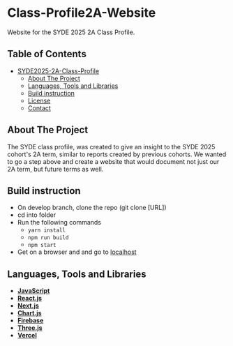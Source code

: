 # Class-Profile2A-Website
Website for the SYDE 2025 2A Class Profile.

## Table of Contents
- [SYDE2025-2A-Class-Profile](#syde2025-1a-class-profile-)
  * [About The Project](#about-the-project)
  * [Languages, Tools and Libraries](#languages-tools-and-libraries)
  * [Build instruction](#build-instruction)
  * [License](#license)
  * [Contact](#contact)

## About The Project
The SYDE class profile, was created to give an insight to the SYDE 2025 cohort's 2A term, similar to reports created
by previous cohorts. We wanted to go a step above and create a website that would document not just our 2A term, but future terms as well.

## Build instruction 
- On develop branch, clone the repo (git clone [URL])
- cd into folder
- Run the following commands
  - ```yarn install```
  - ```npm run build```
  - ```npm start```
- Get on a browser and and go to [localhost](http://localhost:3000/)

## Languages, Tools and Libraries
* **[JavaScript](https://www.javascript.com/)**
* **[React.js](https://reactjs.org/)**
* **[Next.js](https://nextjs.org/)**
* **[Chart.js](https://www.chartjs.org/)**
* **[Firebase](https://firebase.google.com/)**
* **[Three.js](https://threejs.org/)**
* **[Vercel](https://vercel.com)**
